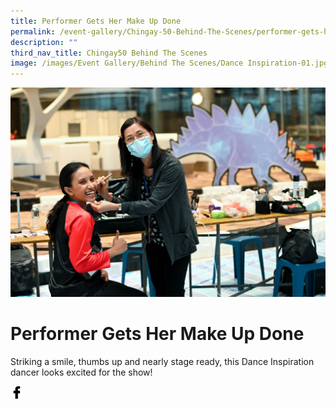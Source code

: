 ```yaml
---
title: Performer Gets Her Make Up Done
permalink: /event-gallery/Chingay-50-Behind-The-Scenes/performer-gets-her-make-up-done
description: ""
third_nav_title: Chingay50 Behind The Scenes
image: /images/Event Gallery/Behind The Scenes/Dance Inspiration-01.jpg
---
```

![Performer Gets Her Make Up Done](/images/Event%20Gallery/Behind%20The%20Scenes/Dance%20Inspiration-01.jpg)

# **Performer Gets Her Make Up Done**

Striking a smile, thumbs up and nearly stage ready, this Dance Inspiration dancer looks excited for the show!

<a href="http://www.facebook.com/sharer.php?u=http://www.chingay.gov.sg/image/event-gallery/performer-gets-her-make-up-done" style="float:left;">
	<img src="/images/facebook.png" style="width:auto;height:20px;">
</a>